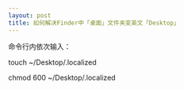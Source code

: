 ```yaml
---
layout: post
title: 如何解决Finder中「桌面」文件夹变英文「Desktop」
---
```

命令行内依次输入：

touch ~/Desktop/.localized

chmod 600 ~/Desktop/.localized